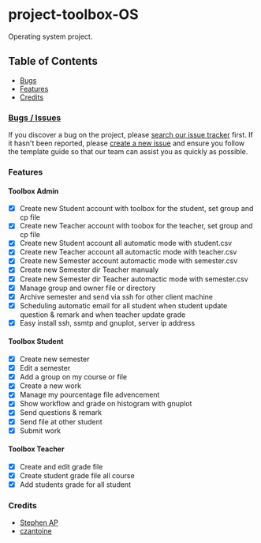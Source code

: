 # project-toolbox-OS

Operating system project.

## Table of Contents

- [Bugs](#bugs--issues)
- [Features](#features)
- [Credits](#credits)

### [Bugs / Issues](https://github.com/czantoine/project-toolbox-OS/issues)
If you discover a bug on the project, please [search our issue tracker](https://github.com/czantoine/project-toolbox-OS/issues) first. If it hasn't been reported, please [create a new issue](https://github.com/czantoine/c-anne/project-toolbox-OS/new) and ensure you follow the template guide so that our team can assist you as quickly as possible.

### Features
 
#### Toolbox Admin

- [x] Create new Student account with toolbox for the student, set group and cp file
- [x] Create new Teacher account with toobox for the teacher, set group and cp file 
- [x] Create new Student account all automatic mode with student.csv
- [x] Create new Teacher account all automactic mode with teacher.csv
- [x] Create new Semester account automactic mode with semester.csv
- [x] Create new Semester dir Teacher manualy
- [x] Create new Semester dir Teacher  automactic mode with semester.csv
- [x] Manage group and owner file or directory
- [x] Archive semester and send via ssh for other client machine
- [x] Scheduling automatic email for all student when student update question & remark and when teacher update grade
- [x] Easy install ssh, ssmtp and gnuplot, server ip address

#### Toolbox Student 

- [x] Create new semester
- [x] Edit a semester
- [x] Add a group on my course or file
- [x] Create a new work
- [x] Manage my pourcentage file advencement
- [x] Show workflow and grade on histogram with gnuplot
- [x] Send questions & remark
- [x] Send file at other student
- [x] Submit work

#### Toolbox Teacher

- [x] Create and edit grade file 
- [x] Create student grade file all course 
- [x] Add students grade for all student

### Credits
- [Stephen AP](https://github.com/EverAged)
- [czantoine](https://github.com/czantoine)
